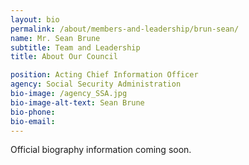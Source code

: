 ```yaml
---
layout: bio
permalink: /about/members-and-leadership/brun-sean/
name: Mr. Sean Brune
subtitle: Team and Leadership
title: About Our Council

position: Acting Chief Information Officer
agency: Social Security Administration
bio-image: /agency_SSA.jpg
bio-image-alt-text: Sean Brune
bio-phone:
bio-email:
---
```


Official biography information coming soon.
